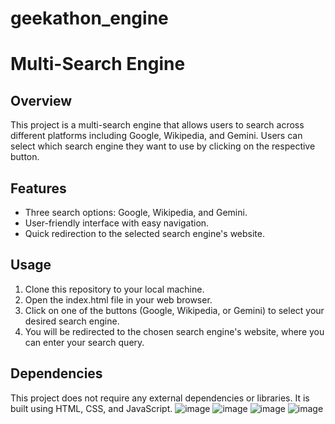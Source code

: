 # geekathon_engine
# Multi-Search Engine

## Overview
This project is a multi-search engine that allows users to search across different platforms including Google, Wikipedia, and Gemini. Users can select which search engine they want to use by clicking on the respective button.

## Features
- Three search options: Google, Wikipedia, and Gemini.
- User-friendly interface with easy navigation.
- Quick redirection to the selected search engine's website.

## Usage
1. Clone this repository to your local machine.
2. Open the index.html file in your web browser.
3. Click on one of the buttons (Google, Wikipedia, or Gemini) to select your desired search engine.
4. You will be redirected to the chosen search engine's website, where you can enter your search query.

## Dependencies
This project does not require any external dependencies or libraries. It is built using HTML, CSS, and JavaScript.
![image](https://github.com/Shivam-Courasia/geekathon_engine/assets/144615575/2146bd41-5420-4087-aa7b-b25d93fa60f2)
![image](https://github.com/Shivam-Courasia/geekathon_engine/assets/144615575/2ea06d8d-e72e-46c2-bf11-7107f1910d09)
![image](https://github.com/Shivam-Courasia/geekathon_engine/assets/144615575/ca0e5415-2a4d-4032-8cc4-6e4fffdc7e50)
![image](https://github.com/Shivam-Courasia/geekathon_engine/assets/144615575/34c9a72e-98db-4c85-9400-82c6dc9e00a6)


